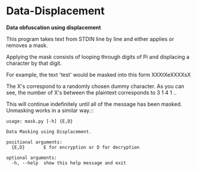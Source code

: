 # Data-Displacement
**Data obfuscation using displacement**

This program takes text from STDIN line by line and either applies or removes a mask.

Applying the mask consists of looping through digits of Pi and displacing a character by that digit.

For example, the text 'test' would be masked into this form 
XXXtXeXXXXsX

The X's correspond to a randomly chosen dummy character.
As you can see, the number of X's between the plaintext corresponds to
3 1 4 1 .. 

This will continue indefinitely until all of the message has been masked.
Unmasking works in a similar way.::

    usage: mask.py [-h] {E,D}

    Data Masking using Displacement.

    positional arguments:
      {E,D}       E for encryption or D for decryption

    optional arguments:
      -h, --help  show this help message and exit